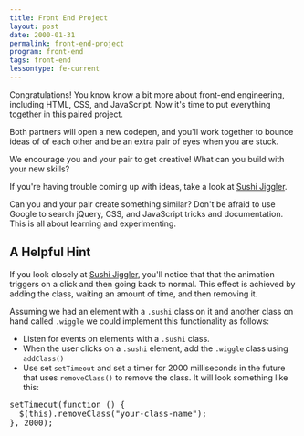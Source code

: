 ```yaml
---
title: Front End Project
layout: post
date: 2000-01-31
permalink: front-end-project
program: front-end
tags: front-end
lessontype: fe-current
---
```


Congratulations! You know know a bit more about front-end engineering, including HTML, CSS, and JavaScript. Now it's time to put everything together in this paired project.

Both partners will open a new codepen, and you'll work together to bounce ideas of of each other and be an extra pair of eyes when you are stuck.

We encourage you and your pair to get creative! What can you build with your new skills?

If you're having trouble coming up with ideas, take a look at [Sushi Jiggler](https://jenniferdewalt.com/sushi_jiggler.html).

Can you and your pair create something similar? Don't be afraid to use Google to search jQuery, CSS, and JavaScript tricks and documentation. This is all about learning and experimenting.

## A Helpful Hint

If you look closely at [Sushi Jiggler](https://jenniferdewalt.com/sushi_jiggler.html), you'll notice that that the animation triggers on a click and then going back to normal. This effect is achieved by adding the class, waiting an amount of time, and then removing it.

Assuming we had an element with a `.sushi` class on it and another class on hand called `.wiggle` we could implement this functionality as follows:

- Listen for events on elements with a `.sushi` class.
- When the user clicks on a `.sushi` element, add the `.wiggle` class using `addClass()`
- Use set `setTimeout` and set a timer for 2000 milliseconds in the future that uses `removeClass()` to remove the class. It will look something like this:

<pre>
setTimeout(function () {
  $(this).removeClass("your-class-name");
}, 2000);
</pre>
